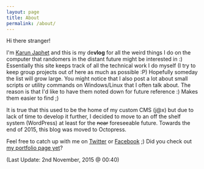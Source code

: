 ```yaml
---
layout: page
title: About
permalink: /about/
---
```


Hi there stranger!

I'm [Karun Japhet]({{site.bio_url}}) and this is my de**vlog** for all the weird things I do on the computer that randomers in the distant future might be interested in :) Essentially this site keeps track of all the technical work I do myself (I try to keep group projects out of here as much as possible :P) Hopefully someday the list will grow large. You might notice that I also post a lot about small scripts or utility commands on Windows/Linux that I often talk about. The reason is that I'd like to have them noted down for future reference :) Makes them easier to find ;)

It is true that this used to be the home of my custom CMS (j@x) but due to lack of time to develop it further, I decided to move to an off the shelf system (WordPress) at least for the <del>near</del> foreseeable future.
Towards the end of 2015, this blog was moved to Octopress.

Feel free to catch up with me on [Twitter](https://twitter.com/{{site.twitter_user}}) or [Facebook](https://facebook.com/{{site.facebook_user}}) ;) Did you check out [my portfolio page yet]({{site.bio_url}})?

(Last Update: 2nd November, 2015 @ 00:40)
